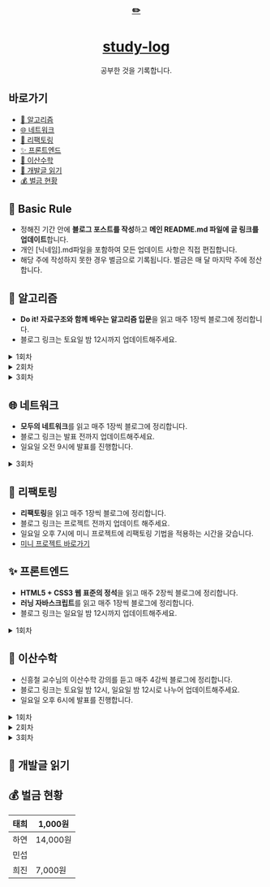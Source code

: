 <div align="center">
    <a href="https://editorjs.io/">
      <h3>✏️</h3>
        <h1>study-log</h1>
    </a>
  공부한 것을 기록합니다.
</div>

## 바로가기
- [🧩 알고리즘](#-알고리즘)
- [🌐 네트워크](#-네트워크)
- [🔨 리팩토링](#-리팩토링)
- [✨ 프론트엔드](#-프론트엔드)
- [🎲 이산수학](#-이산수학)
- [📕 개발글 읽기](#-개발글읽기)
- [💰 벌금 현황](#-벌금-현황)

## 📌 Basic Rule

- 정해진 기간 안에 **블로그 포스트를 작성**하고 **메인 README.md 파일에 글 링크를 업데이트**합니다.
- 개인 [닉네임].md파일을 포함하여 모든 업데이트 사항은 직접 편집합니다.
- 해당 주에 작성하지 못한 경우 벌금으로 기록됩니다. 벌금은 매 달 마지막 주에 정산합니다.

## 🧩 알고리즘
- **Do it! 자료구조와 함께 배우는 알고리즘 입문**을 읽고 매주 1장씩 블로그에 정리합니다.
- 블로그 링크는 토요일 밤 12시까지 업데이트해주세요.

<details>
<summary>1회차</summary>

1장: 기본 알고리즘

- [X] 태희
- [X] 하연
- [X] 민섭
- [X] 희진

</details>

<details>
<summary>2회차</summary>

2장: 기본 자료구조

- [X] 태희
- [X] 하연
- [X] 민섭
- [X] 희진

</details>

<details>
<summary>3회차</summary>

3장: 검색

- [ ] 태희
- [ ] 하연
- [ ] 민섭
- [ ] 희진

</details>


## 🌐 네트워크
- **모두의 네트워크**를 읽고 매주 1장씩 블로그에 정리합니다.
- 블로그 링크는 발표 전까지 업데이트해주세요.
- 일요일 오전 9시에 발표를 진행합니다.

<details>
<summary>3회차</summary>

1장: 네트워크 첫걸음

- [ ] 태희
- [ ] 하연
- [ ] 민섭
- [ ] 희진

</details>

## 🔨 리팩토링
- **리팩토링**을 읽고 매주 1장씩 블로그에 정리합니다.
- 블로그 링크는 프로젝트 전까지 업데이트 해주세요.
- 일요일 오후 7시에 미니 프로젝트에 리팩토링 기법을 적용하는 시간을 갖습니다.
- [미니 프로젝트 바로가기](https://github.com/hayeon17kim/vocabulary-list)

## ✨ 프론트엔드
- **HTML5 + CSS3 웹 표준의 정석**을 읽고 매주 2장씩 블로그에 정리합니다.
- **러닝 자바스크립트**를 읽고 매주 1장씩 블로그에 정리합니다.
- 블로그 링크는 일요일 밤 12시까지 업데이트해주세요.

<details>
<summary>1회차</summary>
1장: HTML 기본 다지기

2장: 텍스트 관련 태그들

- [ ] 하연
- [ ] 민섭
- [ ] 희진

</details>


## 🎲 이산수학
- 신흥철 교수님의 이산수학 강의를 듣고 매주 4강씩 블로그에 정리합니다.
- 블로그 링크는 토요일 밤 12시, 일요일 밤 12시로 나누어 업데이트해주세요.
- 일요일 오후 6시에 발표를 진행합니다. 

<details>
<summary>1회차</summary>
1~4강

- [X] 하연
- [X] 희진

</details>

<details>
<summary>2회차</summary>
5~8강

- [X] 하연
- [X] 희진

</details>

<details>
<summary>3회차</summary>
9~13강

- [ ] 하연
- [ ] 희진

</details>


## 📕 개발글 읽기



## 💰 벌금 현황

| 태희 | 1,000원  |
| ---- | -------- |
| 하연 | 14,000원 |
| 민섭 |          |
| 희진 | 7,000원  |

